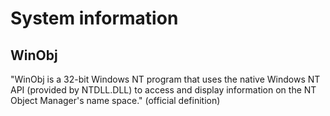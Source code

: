# System information

## WinObj

"WinObj is a 32-bit Windows NT program that uses the native Windows NT API (provided by NTDLL.DLL) to access and 
display information on the NT Object Manager's name space." (official definition) 